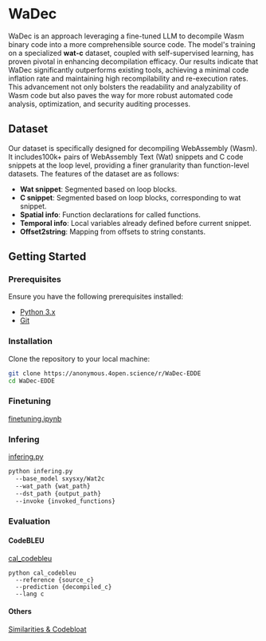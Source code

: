 # WaDec

WaDec is an approach leveraging a fine-tuned LLM to decompile Wasm binary code into a more comprehensible source code. The model's training on a specialized **wat-c** dataset, coupled with self-supervised learning, has proven pivotal in enhancing decompilation efficacy. Our results indicate that WaDec significantly outperforms existing tools, achieving a minimal code inflation rate and maintaining high recompilability and re-execution rates. This advancement not only bolsters the readability and analyzability of Wasm code but also paves the way for more robust automated code analysis, optimization, and security auditing processes.

## Dataset

Our dataset is specifically designed for decompiling WebAssembly (Wasm). It includes100k+ pairs of WebAssembly Text (Wat) snippets and C code snippets at the loop level, providing a finer granularity than function-level datasets. The features of the dataset are as follows:

- **Wat snippet**: Segmented based on loop blocks.
- **C snippet**: Segmented based on loop blocks, corresponding to wat snippet.
- **Spatial info**: Function declarations for called functions.
- **Temporal info**: Local variables already defined before current snippet.
- **Offset2string**: Mapping from offsets to string constants.

## Getting Started

### Prerequisites

Ensure you have the following prerequisites installed:

- [Python 3.x](https://www.python.org/downloads/)
- [Git](https://git-scm.com/downloads)

### Installation

Clone the repository to your local machine:

```bash
git clone https://anonymous.4open.science/r/WaDec-EDDE
cd WaDec-EDDE
```
### Finetuning
[finetuning.ipynb](Scripts/finetuning.ipynb)
### Infering
[infering.py](Scripts/infering.py)
```bash
python infering.py
  --base_model sxysxy/Wat2c
  --wat_path {wat_path}
  --dst_path {output_path}
  --invoke {invoked_functions}
```
### Evaluation

#### CodeBLEU
[cal_codebleu](Scripts/Metrics/Codebleu/README.md)
```
python cal_codebleu
  --reference {source_c}
  --prediction {decompiled_c}
  --lang c
```

#### Others

[Similarities & Codebloat](Scripts/Metrics/Similarity_codebloat/eval.ipynb)
